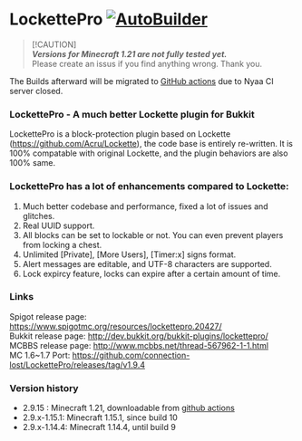 # LockettePro [![AutoBuilder](https://github.com/NyaaCat/LockettePro/actions/workflows/autobuild.yml/badge.svg)](https://github.com/NyaaCat/LockettePro/actions/workflows/autobuild.yml)

<!-- For Alerts: https://docs.github.com/en/get-started/writing-on-github/getting-started-with-writing-and-formatting-on-github/basic-writing-and-formatting-syntax#alerts -->
> [!CAUTION]\
> ***Versions for Minecraft 1.21 are not fully tested yet.***  
> Please create an issus if you find anything wrong. Thank you.  

The Builds afterward will be migrated to [GitHub actions](https://github.com/NyaaCat/LockettePro/actions/workflows/autobuild.yml) due to Nyaa CI server closed.

### LockettePro - A much better Lockette plugin for Bukkit

LockettePro is a block-protection plugin based on Lockette (https://github.com/Acru/Lockette), the code base is entirely re-written. It is 100% compatable with original Lockette, and the plugin behaviors are also 100% same.

### LockettePro has a lot of enhancements compared to Lockette:

1. Much better codebase and performance, fixed a lot of issues and glitches.
2. Real UUID support.
3. All blocks can be set to lockable or not. You can even prevent players from locking a chest.
4. Unlimited [Private], [More Users], [Timer:x] signs format.
5. Alert messages are editable, and UTF-8 characters are supported.
6. Lock expircy feature, locks can expire after a certain amount of time.

### Links
Spigot release page: https://www.spigotmc.org/resources/lockettepro.20427/  
Bukkit release page: http://dev.bukkit.org/bukkit-plugins/lockettepro/  
MCBBS release page: http://www.mcbbs.net/thread-567962-1-1.html    
MC 1.6~1.7 Port: https://github.com/connection-lost/LockettePro/releases/tag/v1.9.4

### Version history
- 2.9.15 : Minecraft 1.21, downloadable from [github actions](https://github.com/NyaaCat/LockettePro/actions/workflows/autobuild.yml)
- 2.9.x-1.15.1: Minecraft 1.15.1, since build 10
- 2.9.x-1.14.4: Minecraft 1.14.4, until build 9

